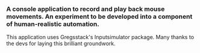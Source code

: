 ### A console application to record and play back mouse movements. An experiment to be developed into a component of human-realistic automation.

This application uses Gregsstack's Inputsimulator package. Many thanks to the devs for laying this brilliant groundwork.
 
